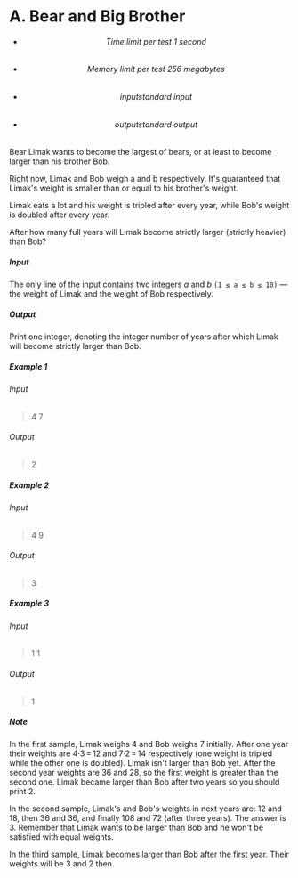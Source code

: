 # A. Bear and Big Brother

- <h6> <center> Time limit per test 1 second </center> </h6>
- <h6> <center> Memory limit per test 256 megabytes </center> </h6>
- <h6> <center> inputstandard input </center> </h6>
- <h6> <center>outputstandard output </center> </h6>

Bear Limak wants to become the largest of bears, or at least to become larger than his brother Bob.

Right now, Limak and Bob weigh a and b respectively. It's guaranteed that Limak's weight is smaller than or equal to his brother's weight.

Limak eats a lot and his weight is tripled after every year, while Bob's weight is doubled after every year.

After how many full years will Limak become strictly larger (strictly heavier) than Bob?

<h5>Input</h5>

The only line of the input contains two integers *a* and *b* `(1 ≤ a ≤ b ≤ 10)` — the weight of Limak and the weight of Bob respectively.


<h5>Output</h5>

Print one integer, denoting the integer number of years after which Limak will become strictly larger than Bob.

<h5>Example 1</h5>

<h6>Input</h6>

>4 7

<h6>Output</h6>

>2

<h5>Example 2</h5>

<h6>Input</h6>

>4 9

<h6>Output</h6>

>3 


<h5>Example 3</h5>

<h6>Input</h6>

>1 1

<h6>Output</h6>

>1

<h5>Note</h5>

In the first sample, Limak weighs 4 and Bob weighs 7 initially. After one year their weights are 4·3 = 12 and 7·2 = 14 respectively (one weight is tripled while the other one is doubled). Limak isn't larger than Bob yet. After the second year weights are 36 and 28, so the first weight is greater than the second one. Limak became larger than Bob after two years so you should print 2.

In the second sample, Limak's and Bob's weights in next years are: 12 and 18, then 36 and 36, and finally 108 and 72 (after three years). The answer is 3. Remember that Limak wants to be larger than Bob and he won't be satisfied with equal weights.

In the third sample, Limak becomes larger than Bob after the first year. Their weights will be 3 and 2 then.

